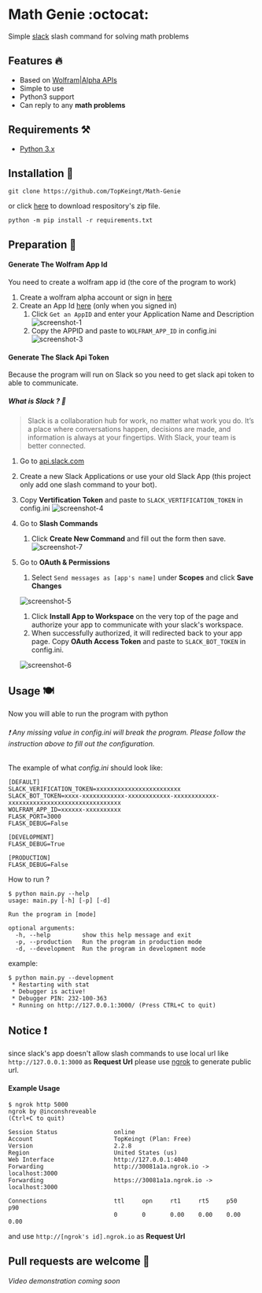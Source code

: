 # Math Genie :octocat: 
Simple [slack](https://slack.com) slash command for solving math problems

## Features :fire:

* Based on [Wolfram|Alpha APIs](http://products.wolframalpha.com/api/)
* Simple to use
* Python3 support
* Can reply to any __math problems__

## Requirements :hammer_and_pick:

* [Python 3.x](https://www.python.org/downloads/)

## Installation :wrench:

```git
git clone https://github.com/TopKeingt/Math-Genie
```
or click [here](https://github.com/TopKeingt/Math-Genie/archive/master.zip) to download respository's zip file.
```
python -m pip install -r requirements.txt
```


## Preparation :hammer:

#### Generate The Wolfram App Id
You need to create a wolfram app id (the core of the program to work)
1. Create a wolfram alpha account or sign in [here](https://account.wolfram.com/auth/sign-in)
1. Create an App Id [here](http://developer.wolframalpha.com/portal/myapps/index.html) (only when you signed in)
    1. Click `Get an AppID` and enter your Application Name and Description
    ![screenshot-1](https://user-images.githubusercontent.com/25674728/52746101-c6584780-2fae-11e9-86ac-55644280857f.png)
    1. Copy the APPID and paste to `WOLFRAM_APP_ID` in config.ini
    ![screenshot-3](https://user-images.githubusercontent.com/25674728/52746130-d07a4600-2fae-11e9-83e6-ed0c9a668f83.png)
#### Generate The Slack Api Token
Because the program will run on Slack so you need to get slack api token to able to communicate. 
##### What is Slack ? :pencil:  
> Slack is a collaboration hub for work, no matter what work you do. It’s a place where conversations happen, decisions are made, and information is always at your fingertips. With Slack, your team is better connected.
1. Go to [api.slack.com](https://api.slack.com)
1. Create a new Slack Applications or use your old Slack App (this project only add one slash command to your bot).
1. Copy __Vertification Token__ and paste to `SLACK_VERTIFICATION_TOKEN` in config.ini
    ![screenshot-4](https://user-images.githubusercontent.com/25674728/52746136-d4a66380-2fae-11e9-8317-7b03eade40ce.png)
1. Go to __Slash Commands__
    1. Click __Create New Command__ and fill out the form then save.
      ![screenshot-7](https://user-images.githubusercontent.com/25674728/52746825-74b0bc80-2fb0-11e9-90dd-10ae73ace4c5.png)
1. Go to __OAuth & Permissions__
    1. Select `Send messages as [app's name]` under __Scopes__ and click __Save Changes__
    
    ![screenshot-5](https://user-images.githubusercontent.com/25674728/52746154-d96b1780-2fae-11e9-83f6-40d34784b7c7.png)
    1. Click __Install App to Workspace__ on the very top of the page and authorize your app to communicate with your slack's workspace.
    1. When successfully authorized, it will redirected back to your app page. Copy __OAuth Access Token__ and paste to `SLACK_BOT_TOKEN` in config.ini.
    
    ![screenshot-6](https://user-images.githubusercontent.com/25674728/52746158-db34db00-2fae-11e9-933a-f5d08272e0bc.png)
  
## Usage :plate_with_cutlery:

Now you will able to run the program with python
###### :exclamation: Any missing value in config.ini will break the program. Please follow the instruction above to fill out the configuration.
The example of what *config.ini* should look like:
```
[DEFAULT]
SLACK_VERIFICATION_TOKEN=xxxxxxxxxxxxxxxxxxxxxxxx
SLACK_BOT_TOKEN=xxxx-xxxxxxxxxxxx-xxxxxxxxxxxx-xxxxxxxxxxxx-xxxxxxxxxxxxxxxxxxxxxxxxxxxxxxxx
WOLFRAM_APP_ID=xxxxxx-xxxxxxxxxx
FLASK_PORT=3000
FLASK_DEBUG=False

[DEVELOPMENT]
FLASK_DEBUG=True

[PRODUCTION]
FLASK_DEBUG=False
```
How to run ?
```
$ python main.py --help
usage: main.py [-h] [-p] [-d]

Run the program in [mode]

optional arguments:
  -h, --help         show this help message and exit
  -p, --production   Run the program in production mode
  -d, --development  Run the program in development mode
```
example: 
```
$ python main.py --development
 * Restarting with stat
 * Debugger is active!
 * Debugger PIN: 232-100-363
 * Running on http://127.0.0.1:3000/ (Press CTRL+C to quit)
```

## Notice :exclamation:
since slack's app doesn't allow slash commands to use local url like `http://127.0.0.1:3000` as __Request Url__ please use [ngrok](https://ngrok.com/) to generate public url.
#### Example Usage
```
$ ngrok http 5000
ngrok by @inconshreveable                                                                               (Ctrl+C to quit)

Session Status                online
Account                       TopKeingt (Plan: Free)
Version                       2.2.8
Region                        United States (us)
Web Interface                 http://127.0.0.1:4040
Forwarding                    http://30081a1a.ngrok.io -> localhost:3000
Forwarding                    https://30081a1a.ngrok.io -> localhost:3000

Connections                   ttl     opn     rt1     rt5     p50     p90
                              0       0       0.00    0.00    0.00    0.00
```
and use `http://[ngrok's id].ngrok.io` as __Request Url__

## Pull requests are welcome :mag_right:
###### Video demonstration coming soon
